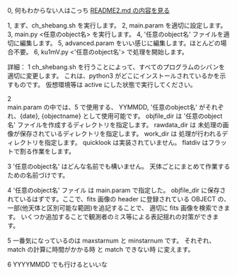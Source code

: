 
0, 何もわからない人はこっち [README2.md の内容を見る](README2.md)

1, まず、ch_shebang.sh を実行します。
2, main.param を適切に設定します。
3, main.py <任意のobject名> を実行します。
4, '任意のobject名' ファイルを適切に編集します。
5, advanced.param をいい感じに編集します。ほとんどの場合不要。
6, ku1mV.py <YYMMDD>  <'任意のobject名'> で処理を開始します。

詳細：
1
    ch_shebang.sh を行うことによって、すべてのプログラムのシバンを適切に変更します。
    これは、python3 がどこにインストールされているかを示すものです。
    仮想環境等は active にした状態で実行してください。

2  
    main.param の中では、5 で使用する、
    YYMMDD, '任意のobject名' がそれぞれ、{date}, {objectname} として使用可能です。
    objfile_dir は '任意のobject名' ファイルを作成するディレクトリを指定します。
    rawdata_dir は 未処理の画像が保存されているディレクトリを指定します。
    work_dir は 処理が行われるディレクトリを指定します。
    quicklook は実装されていません。
    flatdiv はフラットで割る作業をします。

3
    '任意のobject名' はどんな名前でも構いません。
    天体ごとにまとめて作業するための名前づけです。

4
    '任意のobject名' ファイル は main.param で指定した。
    objfile_dir に保存されているはずです。ここで、fits 画像の header 
    に登録されている OBJECT の、一部(他天体と区別可能な範囲)を追記することで、
    適切に fits 画像を検索できます。
    いくつか追加することで観測者のミス等による表記揺れの対策ができます。

5
   一番気になっているのは maxstarnum と minstarnum です。
   それぞれ、match の計算に時間がかかる時 と match できない時 に変えます。
   
6 
   YYYYMMDD でも行けるといいな